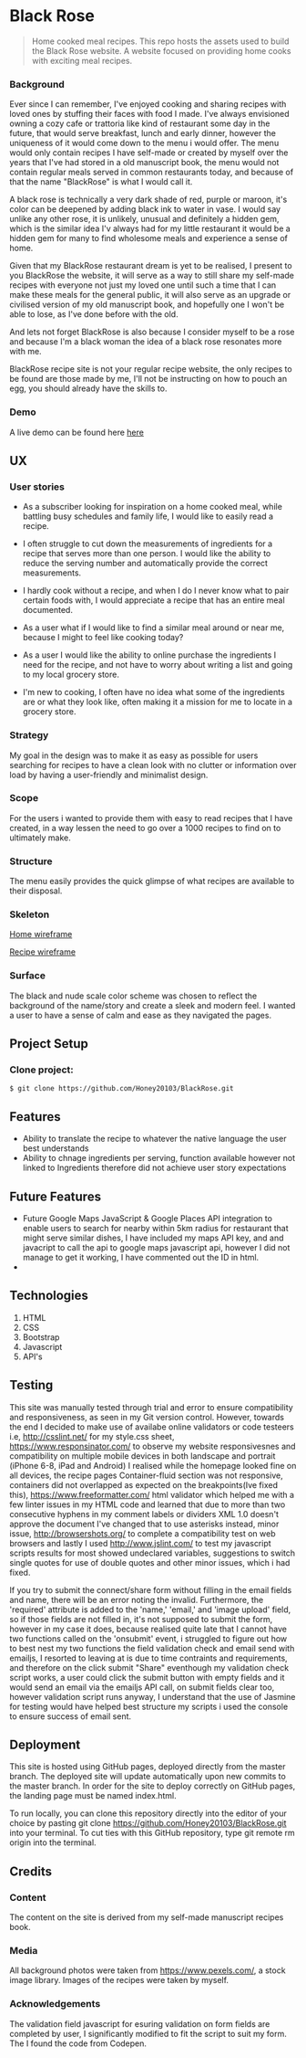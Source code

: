 
# Black Rose
> Home cooked meal recipes. 
This repo hosts the assets used to build the Black Rose website. A website focused on providing home cooks with exciting meal recipes.

### Background
Ever since I can remember, I've enjoyed cooking and sharing recipes with loved ones by stuffing their faces with food I made. I've
always envisioned owning a cozy cafe or trattoria like kind of restaurant some day in the future, that would serve breakfast, lunch and 
early dinner, however the uniqueness of it would come down to the menu i would offer. The menu would only contain recipes I have self-made 
or created by myself over the years that I've had stored in a old manuscript book, the menu would not contain regular meals served in common restaurants
today, and because of that the name "BlackRose" is what I would call it.

A black rose is technically a very dark shade of red, purple or maroon, it's color can be deepened by adding black ink to water in vase. I would say 
unlike any other rose, it is unlikely, unusual and definitely a hidden gem, which is the similar idea I'v always had for my little restaurant
it would be a hidden gem for many to find wholesome meals and experience a sense of home. 

Given that my BlackRose restaurant dream is yet to be realised, I present to you BlackRose the website, it will serve as a way to still share
my self-made recipes with everyone not just my loved one until such a time that I can make these meals for the general public, it will also 
serve as an upgrade or civilised version of my old manuscript book, and hopefully one I won't be able to lose, as I've done before with the old.

And lets not forget BlackRose is also because I consider myself to be a rose and because I'm a black woman the idea of a black rose
resonates more with me.

BlackRose recipe site is not your regular recipe website, the only recipes to be found are those made by me, I'll not be instructing on how to 
pouch an egg, you should already have the skills to.

### Demo 
A live demo can be found here [here](https://honey20103.github.io/BlackRose/)

## UX

### User stories
- As a subscriber looking for inspiration on a home cooked meal,
while battling busy schedules and family life, I would like to easily read a recipe.

- I often struggle to cut down the measurements of ingredients for a recipe that serves more than
one person. I would like the ability to reduce the serving number and automatically provide the
correct measurements.

- I hardly cook without a recipe, and when I do I never know what to pair certain foods with, 
I would appreciate a recipe that has an entire meal documented.

- As a user what if I would like to find a similar meal around or near me, because I might to feel like cooking 
today?

- As a user I would like the ability to online purchase the ingredients I need for the recipe, and
not have to worry about writing a list and going to my local grocery store.

- I'm new to cooking, I often have no idea what some of the ingredients are or what they look like,
often making it a mission for me to locate in a grocery store.

### Strategy
My goal in the design was to make it as easy as possible for users searching for recipes to 
have a clean look with no clutter or information over load by having a user-friendly and minimalist
design.

### Scope
For the users i wanted to provide them with easy to read recipes that I have created, in a way lessen the need to go over a 1000 recipes to find on to ultimately make.

### Structure
The menu easily provides the quick glimpse of what recipes are available to their disposal.

### Skeleton
[Home wireframe](https://github.com/Honey20103/BlackRose/blob/master/wireframes/HomePage.png)

[Recipe wireframe](https://github.com/Honey20103/BlackRose/blob/master/wireframes/RecipePage.png)



### Surface
The black and nude scale color scheme was chosen to reflect the background of the name/story and create a sleek and modern feel. I wanted a user to have a sense of calm and ease as they 
navigated the pages.

## Project Setup 

### Clone project:

```shell
$ git clone https://github.com/Honey20103/BlackRose.git
```

## Features

- Ability to translate the recipe to whatever the native language the user best understands
- Ability to chnage ingredients per serving, function available however not linked to Ingredients therefore did not achieve user story expectations

## Future Features

- Future Google Maps JavaScript & Google Places API integration to enable users to search for nearby within 5km radius for restaurant that 
  might serve similar dishes, I have included my maps API key, and and javacript to call the api to google maps javascript api, however I did not manage to get it working, I have commented out the ID in html.
- 

## Technologies
1. HTML
2. CSS
3. Bootstrap 
4. Javascript
5. API's

## Testing
This site was manually tested through trial and error to ensure compatibility and responsiveness, as seen in my Git version control. However, towards the end I decided to make use of availabe online validators or code testeers i.e, http://csslint.net/ for my style.css sheet, https://www.responsinator.com/ to observe my 
website responsivesnes and compatibility on multiple mobile devices in both landscape and portrait (iPhone 6-8, iPad and Android) I realised while the homepage looked fine on all devices, the recipe pages Container-fluid section was not responsive, containers did not overlapped as expected on the breakpoints(Ive fixed this), https://www.freeformatter.com/ html validator which helped me with a few linter issues in my HTML code and learned that due to more than two consecutive hyphens in my comment labels or dividers XML 1.0 doesn't approve the document I've changed that to use asterisks instead, minor issue, http://browsershots.org/ to complete a compatibility test on web browsers and lastly I used http://www.jslint.com/ to test my javascript scripts results for most showed undeclared variables, suggestions to switch single quotes for use of double quotes and other minor issues, which i had fixed. 

If you try to submit the connect/share form without filling in the email fields and name, there will be an error noting the invalid. Furthermore, the 'required' attribute is added to the 'name,' 'email,' and 'image upload' field, so if those fields are not filled in, it's not supposed to submit the form, however in my case it does, because realised quite late that I cannot have two functions called on the 'onsubmit' event, i struggled to figure out how to best nest my two functions the field validation check and email send with emailjs, I resorted to leaving at is due to time contraints and requirements, and therefore on the click submit "Share" eventhough my validation check script works, a user could click the submit button with empty fields and it would send an email via the emailjs API call, on submit fields clear too, however validation script runs anyway, I understand that the use of Jasmine for testing would have helped best structure my scripts i used the console to ensure success of email sent. 



## Deployment 
This site is hosted using GitHub pages, deployed directly from the master branch. 
The deployed site will update automatically upon new commits to the master branch. In order for the site to deploy correctly on GitHub pages, the landing page must be named index.html.

To run locally, you can clone this repository directly into the editor of your choice by pasting git clone https://github.com/Honey20103/BlackRose.git into your terminal. To cut ties with this GitHub repository, type git remote rm origin into the terminal.


## Credits

### Content
The content on the site is derived from my self-made manuscript recipes book. 

### Media 
All background photos were taken from https://www.pexels.com/, a stock image library.
Images of the recipes were taken by myself.

### Acknowledgements
The validation field javascript for esuring validation on form fields are completed by user, I significantly modified to fit the script to suit my form. The I found the code from Codepen.





